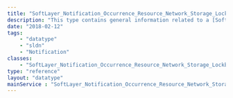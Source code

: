 ```yaml
---
title: "SoftLayer_Notification_Occurrence_Resource_Network_Storage_Lockbox"
description: "This type contains general information related to a [SoftLayer_Network_Storage_Lockbox](reference/datatypes/SoftLayer_Network_Storage_Lockbox) resource that is impacted by a [SoftLayer_Notification_Occurrence_Event](reference/datatypes/SoftLayer_Notification_Occurrence_Event). "
date: "2018-02-12"
tags:
    - "datatype"
    - "sldn"
    - "Notification"
classes:
    - "SoftLayer_Notification_Occurrence_Resource_Network_Storage_Lockbox"
type: "reference"
layout: "datatype"
mainService : "SoftLayer_Notification_Occurrence_Resource_Network_Storage_Lockbox"
---
```

